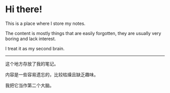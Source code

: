 # Hi there!

This is a place where I store my notes.

The content is mostly things that are easily forgotten, they are usually very boring and lack interest.

I treat it as my second brain.

---

这个地方存放了我的笔记。

内容是一些容易遗忘的，比较枯燥且缺乏趣味。

我把它当作第二个大脑。